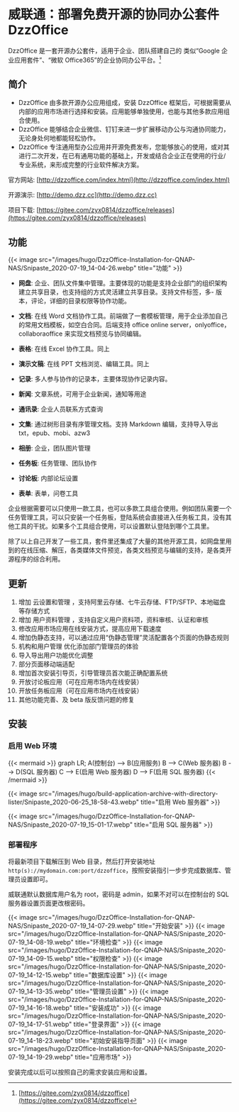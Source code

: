 # 威联通：部署免费开源的协同办公套件 DzzOffice


DzzOffice 是一套开源办公套件，适用于企业、团队搭建自己的 类似“Google 企业应用套件”、“微软 Office365”的企业协同办公平台。[^1]

<!--more-->

## 简介

- DzzOffice 由多款开源办公应用组成，安装 DzzOffice 框架后，可根据需要从内部的应用市场进行选择和安装。应用能够单独使用，也能与其他多款应用组合使用。
- DzzOffice 能够结合企业微信、钉钉来进一步扩展移动办公与沟通协同能力，无论身处何地都能轻松协作。
- DzzOffice 专注通用型办公应用并开源免费发布，您能够放心的使用，或对其进行二次开发，在已有通用功能的基础上，开发或结合企业正在使用的行业/专业系统，来形成完整的行业软件解决方案。

官方网站: [http://dzzoffice.com/index.html](http://dzzoffice.com/index.html)

开源演示: [http://demo.dzz.cc](http://demo.dzz.cc)

项目下载: [https://gitee.com/zyx0814/dzzoffice/releases](https://gitee.com/zyx0814/dzzoffice/releases)

## 功能

{{< image src="/images/hugo/DzzOffice-Installation-for-QNAP-NAS/Snipaste_2020-07-19_14-04-26.webp" title="功能" >}}

- **网盘**: 企业、团队文件集中管理。主要体现的功能是支持企业部门的组织架构建立共享目录，也支持组的方式灵活建立共享目录。支持文件标签，多- 版本，评论，详细的目录权限等协作功能。

- **文档**: 在线 Word 文档协作工具。前端做了一套模板管理，用于企业添加自己的常用文档模板，如空白合同。后端支持 office online server，onlyoffice，collaboraoffice 来实现文档预览与协同编辑。

- **表格**: 在线 Excel 协作工具。同上

- **演示文稿**: 在线 PPT 文档浏览、编辑工具。同上

- **记录**: 多人参与协作的记录本，主要体现协作记录内容。

- **新闻**: 文章系统，可用于企业新闻，通知等用途

- **通讯录**: 企业人员联系方式查询

- **文集**: 通过树形目录有序管理文档。支持 Markdown 编辑，支持导入导出 txt，epub、mobi、azw3

- **相册**: 企业，团队图片管理

- **任务板**: 任务管理、团队协作

- **讨论板**: 内部论坛设置

- **表单**: 表单，问卷工具

企业根据需要可以只使用一款工具，也可以多款工具组合使用。例如团队需要一个任务管理工具，可以只安装一个任务板，登陆系统会直接进入任务板工具，没有其他工具的干扰。如果多个工具组合使用，可以设置默认登陆到哪个工具里。

除了以上自己开发了一些工具，套件里还集成了大量的其他开源工具，如网盘里用到的在线压缩、解压，各类媒体文件预览，各类文档预览与编辑的支持，是各类开源程序的综合利用。

## 更新

1. 增加 云设置和管理 ，支持阿里云存储、七牛云存储、FTP/SFTP、本地磁盘等存储方式
2. 增加 用户资料管理 ，支持自定义用户资料项，资料审核、认证和审核
3. 修改应用市场应用在线安装方式，提高应用下载速度
4. 增加伪静态支持，可以通过应用“伪静态管理”灵活配置各个页面的伪静态规则
5. 机构和用户管理 优化添加部门管理员的体验
6. 导入导出用户功能优化调整
7. 部分页面移动端适配
8. 增加首次安装引导页，引导管理员首次能正确配置系统
9. 开放讨论板应用（可在应用市场内在线安装）
10. 开放任务板应用（可在应用市场内在线安装）
11. 其他功能完善、及 beta 版反馈问题的修复

## 安装

### 启用 Web 环境

{{< mermaid >}}
graph LR;
A(控制台) --> B(应用服务)
B --> C(Web 服务器)
B --> D(SQL 服务器)
C --> E(启用 Web 服务器)
D --> F(启用 SQL 服务器)
{{< /mermaid >}}

{{< image src="/images/hugo/build-application-archive-with-directory-lister/Snipaste_2020-06-25_18-58-43.webp" title="启用 Web 服务器" >}}

{{< image src="/images/hugo/DzzOffice-Installation-for-QNAP-NAS/Snipaste_2020-07-19_15-01-17.webp" title="启用 SQL 服务器" >}}

### 部署程序

将最新项目下载解压到 Web 目录，然后打开安装地址 `http(s)://mydomain.com:port/dzzoffice`，按照安装指引一步步完成数据库、管理员设置即可。

威联通默认数据库用户名为 root，密码是 admin，如果不对可以在控制台的 SQL 服务器设置页面更改根密码。

{{< image src="/images/hugo/DzzOffice-Installation-for-QNAP-NAS/Snipaste_2020-07-19_14-07-29.webp" title="开始安装" >}}
{{< image src="/images/hugo/DzzOffice-Installation-for-QNAP-NAS/Snipaste_2020-07-19_14-08-19.webp" title="环境检查" >}}
{{< image src="/images/hugo/DzzOffice-Installation-for-QNAP-NAS/Snipaste_2020-07-19_14-09-15.webp" title="权限检查" >}}
{{< image src="/images/hugo/DzzOffice-Installation-for-QNAP-NAS/Snipaste_2020-07-19_14-12-15.webp" title="数据库设置" >}}
{{< image src="/images/hugo/DzzOffice-Installation-for-QNAP-NAS/Snipaste_2020-07-19_14-13-35.webp" title="管理员设置" >}}
{{< image src="/images/hugo/DzzOffice-Installation-for-QNAP-NAS/Snipaste_2020-07-19_14-16-18.webp" title="安装成功" >}}
{{< image src="/images/hugo/DzzOffice-Installation-for-QNAP-NAS/Snipaste_2020-07-19_14-17-51.webp" title="登录界面" >}}
{{< image src="/images/hugo/DzzOffice-Installation-for-QNAP-NAS/Snipaste_2020-07-19_14-18-23.webp" title="初始安装指导页面" >}}
{{< image src="/images/hugo/DzzOffice-Installation-for-QNAP-NAS/Snipaste_2020-07-19_14-19-29.webp" title="应用市场" >}}

安装完成以后可以按照自己的需求安装应用和设置。

[^1]: [https://gitee.com/zyx0814/dzzoffice](https://gitee.com/zyx0814/dzzoffice)

